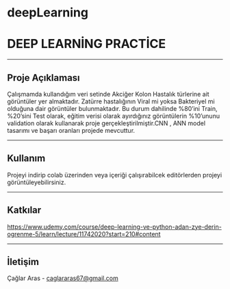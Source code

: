 # deepLearning

# DEEP LEARNİNG PRACTİCE
---

## Proje Açıklaması

Çalışmamda kullandığım veri setinde Akciğer Kolon Hastalık türlerine ait görüntüler yer almaktadır. Zatürre 
hastalığının Viral mi yoksa Bakteriyel mi olduğuna dair görüntüler bulunmaktadır. Bu durum dahilinde %80’ini Train, %20’sini Test olarak, eğitim verisi olarak ayırdığınız görüntülerin %10’ununu validation olarak kullanarak proje gerçekleştirilmiştir.CNN , ANN model tasarımı ve başarı oranları projede mevcuttur.

---

## Kullanım

Projeyi indirip colab üzerinden veya içeriği çalışırabilcek editörlerden projeyi görüntüleyebilirsiniz.

---

## Katkılar
https://www.udemy.com/course/deep-learning-ve-python-adan-zye-derin-ogrenme-5/learn/lecture/11742020?start=210#content

---

## İletişim

Çağlar Aras - caglararas67@gmail.com


